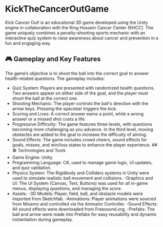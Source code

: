 # KickTheCancerOutGame
Kick Cancer Out! is an educational 3D game developed using the Unity engine in collaboration with the King Hussein Cancer Center (KHCC). The game uniquely combines a penalty-shooting sports mechanic with an interactive quiz system to raise awareness about cancer and prevention in a fun and engaging way.
## 🎮 Gameplay and Key Features
The game’s objective is to shoot the ball into the correct goal to answer health-related questions. The gameplay includes:
  - Quiz System: Players are presented with randomized health questions. Two answers appear on either side of the goal, and the player must shoot the ball at the correct one.
  - Shooting Mechanic: The player controls the ball's direction with the arrow keys. Pressing the spacebar triggers the kick.
  - Scoring and Lives: A correct answer earns a point, while a wrong answer or a missed shot costs a life.
  - Progressive Difficulty: The game features three levels, with questions becoming more challenging as you advance. In the third level, moving obstacles are added to the goal to increase the difficulty of aiming.
  - Sound Effects: The game includes crowd cheers, sound effects for goals, misses, and win/loss states to enhance the player experience.
##🛠 Technologies and Tools
 - Game Engine: Unity.
  - Programming Language: C#, used to manage game logic, UI updates, and quiz validation.
  - Physics System: The Rigidbody and Colliders systems in Unity were used to simulate realistic ball movement and collisions.
  -Graphics and UI: The UI System (Canvas, Text, Buttons) was used for all in-game menus, displaying questions, and managing the score.
  - Assets:
  -3D Models: Player, field, ball, and obstacle models were imported from Sketchfab.
  -Animations: Player animations were sourced from Mixamo and controlled via the Animator Controller.
  -Sound Effects: All sound effects were downloaded from Freesound.org.
  -Prefabs: The ball and arrow were made into Prefabs for easy reusability and dynamic instantiation during gameplay.








